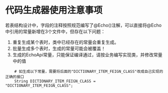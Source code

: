 # 代码生成器使用注意事项

若表结构设计中，字段的注释按照规范编写了@Echo()注解，可以直接将@Echo中引用的常量新增在3个文件中，但存在以下问题：

1. 重复生成某个表时，类中已经存在的常量会重复生成。
2. 批量生成多个表时，生成的常量可能会被覆盖！
3. 生成的EchoApi常量，只能保证编译通过，请按业务编写实现类，并修改常量中的值

```
    # 如生成以下常量，需要将后面的"DICTIONARY_ITEM_FEIGN_CLASS"改成自己实现的正确的接口
    String DICTIONARY_ITEM_FEIGN_CLASS = "DICTIONARY_ITEM_FEIGN_CLASS";
```
